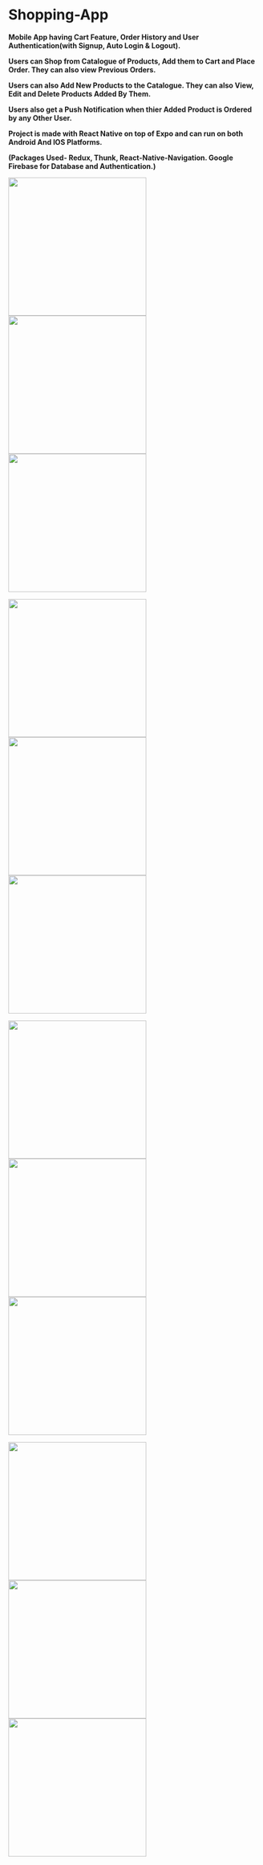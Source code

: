 # Shopping-App

**Mobile App having Cart Feature, Order History and User Authentication(with Signup, Auto Login & Logout).**

**Users can Shop from Catalogue of Products, Add them to Cart and Place Order. They can also view Previous Orders.**

**Users can also Add New Products to the Catalogue. They can also View, Edit and Delete Products Added By Them.**

**Users also get a Push Notification when thier Added Product is Ordered by any Other User.**

**Project is made with React Native on top of Expo and can run on both Android And IOS Platforms.**

**(Packages Used- Redux, Thunk, React-Native-Navigation. Google Firebase for Database and Authentication.)**

<img src="Screenshots/Screenshot_1.png" width="275"> <img src="Screenshots/Screenshot_2.png" width="275"> <img src="Screenshots/Screenshot_3.png" width="275">

<img src="Screenshots/Screenshot_7.png" width="275"> <img src="Screenshots/Screenshot_11.png" width="275"> <img src="Screenshots/Screenshot_4.png" width="275">

<img src="Screenshots/Screenshot_5.png" width="275"> <img src="Screenshots/Screenshot_6.png" width="275"> <img src="Screenshots/Screenshot_9.png" width="275">

<img src="Screenshots/Screenshot_8.png" width="275"> <img src="Screenshots/Screenshot_10.png" width="275"> <img src="Screenshots/Screenshot_12.png" width="275">

